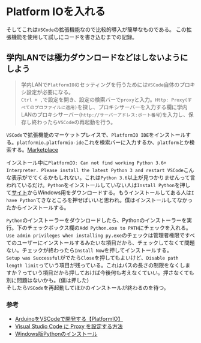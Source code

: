 # Platform IOを入れる

そしてこれは`VSCode`の拡張機能なので比較的導入が簡単なものである。
この拡張機能を使用して試しにコードを書き込むまでの記録。  

## 学内LANでは極力ダウンロードなどはしないようにしよう

> 学内LANで`PlatformIO`のセッティングを行うためには`VSCode`自体のプロキシ設定が必要になる。  
> `Ctrl + ,`で設定を開き、設定の検索バーで`proxy`と入力。`Http: Proxy(すべてのプロファイルに適用)`を探し、プロキシサーバーを入力する欄に学内LANのプロキシサーバー(`http://サーバーアドレス:ポート番号`)を入力し、保存し終わったら`VSCode`の再起動を行う。  

`VSCode`で拡張機能のマーケットプレイスで、`PlatformIO IDE`をインストールする。`platformio.platformio-ide`これを検索バーに入力するか、`platform`とか検索する。[Marketplace](https://marketplace.visualstudio.com/items/?itemName=platformio.platformio-ide)  

インストール中に`PlatformIO: Can not find working Python 3.6+ Interpreter. Please install the latest Python 3 and restart VSCode`こんな表示がでてくるかもしれない。これは`Python 3.6`以上が見つかりませんって言われているだけ。`Python`をインストールしていない人は`Install Python`を押して[サイト](https://www.python.org/downloads/)からWindows用をダウンロードする。もうインストールしてある人は`I have Python`てきなところを押せばいいと思われ。僕はインストールしてなかったからインストールする。  

`Python`のインストーラーをダウンロードしたら、Pythonのインストーラーを実行。下のチェックボックス欄の`Add Python.exe to PATH`にチェックを入れる。`Use admin privileges when installing py.exe`のチェックは管理者権限ですべてのユーザーにインストールするみたいな項目だから、チェックしてなくて問題ない。チェックが終わったら`Install Now`を押してインストールする。  
`Setup was Successful`がでたら`Close`を押してもよいけど、`Disable path length limit`っていう項目が残っている。これはパスの長さの制限をなくしますか？っていう項目だから押しておけば今後何も考えなくていい。押さなくても別に問題はないかも。(僕は押した)  
そしたら`VSCode`を再起動してほかのインストールが終わるのを待つ。  

### 参考

* [ArduinoをVSCodeで開発する【PlatformIO】](https://tech.nri-net.com/entry/arduino_with_vscode)  
* [Visual Studio Code に Proxy を設定する方法](https://qiita.com/cointoss1973/items/b3c84daeed90fd183501)  
* [Windows版Pythonのインストール](https://www.python.jp/install/windows/install.html)  
